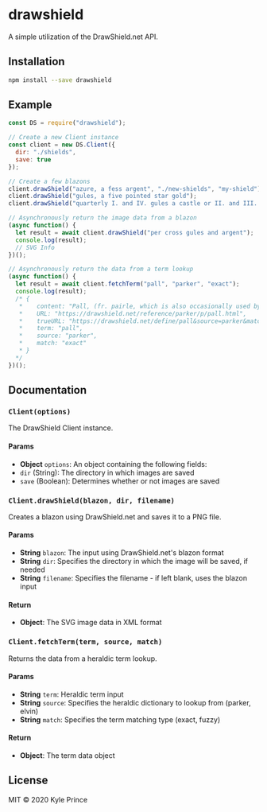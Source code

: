 # drawshield
A simple utilization of the DrawShield.net API.

## Installation
```sh
npm install --save drawshield
```


## Example
```js
const DS = require("drawshield");

// Create a new Client instance
const client = new DS.Client({
  dir: "./shields",
  save: true
});

// Create a few blazons
client.drawShield("azure, a fess argent", "./new-shields", "my-shield");
client.drawShield("gules, a five pointed star gold");
client.drawShield("quarterly I. and IV. gules a castle or II. and III. argent a lion rampant purpure");

// Asynchronously return the image data from a blazon
(async function() {
  let result = await client.drawShield("per cross gules and argent");
  console.log(result);
  // SVG Info
})();

// Asynchronously return the data from a term lookup
(async function() {
  let result = await client.fetchTerm("pall", "parker", "exact");
  console.log(result);
  /* { 
   *    content: "Pall, (fr. pairle, which is also occasionally used by English heralds):",
   *    URL: "https://drawshield.net/reference/parker/p/pall.html",
   *    trueURL: "https://drawshield.net/define/pall&source=parker&match=exact"
   *    term: "pall",
   *    source: "parker",
   *    match: "exact"
   * } 
  */
})();
```


## Documentation

### `Client(options)`
The DrawShield Client instance.

#### Params

- **Object** `options`: An object containing the following fields:
 - `dir` (String): The directory in which images are saved
 - `save` (Boolean): Determines whether or not images are saved

### `Client.drawShield(blazon, dir, filename)`
Creates a blazon using DrawShield.net and saves it to a PNG file.

#### Params

- **String** `blazon`: The input using DrawShield.net's blazon format
- **String** `dir`: Specifies the directory in which the image will be saved, if needed
- **String** `filename`: Specifies the filename - if left blank, uses the blazon input

#### Return

- **Object**: The SVG image data in XML format

### `Client.fetchTerm(term, source, match)`
Returns the data from a heraldic term lookup.

#### Params

- **String** `term`: Heraldic term input
- **String** `source`: Specifies the heraldic dictionary to lookup from (parker, elvin)
- **String** `match`: Specifies the term matching type (exact, fuzzy)

#### Return

- **Object**: The term data object


## License

MIT © 2020 Kyle Prince
